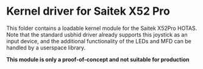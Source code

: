 Kernel driver for Saitek X52 Pro
================================

This folder contains a loadable kernel module for the Saitek X52Pro HOTAS.
Note that the standard usbhid driver already supports this joystick as an
input device, and the additional functionality of the LEDs and MFD can be
handled by a userspace library.

**This module is only a proof-of-concept and not suitable for production**
